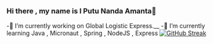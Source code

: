 ### Hi there , my name is I Putu Nanda Amanta👋
  -🔭 I’m currently working on Global Logistic Express.__
  -🌱 I’m currently learning Java , Micronaut , Spring , NodeJS , Express
[![GitHub Streak](https://github-readme-streak-stats.herokuapp.com?user=NandaAmanta&theme=highcontrast&date_format=M%20j%5B%2C%20Y%5D)](https://git.io/streak-stats)

<!--
**NandaAmanta/NandaAmanta** is a ✨ _special_ ✨ repository because its `README.md` (this file) appears on your GitHub profile.

Here are some ideas to get you started:

- 🔭 I’m currently working on ...
- 🌱 I’m currently learning ...
- 👯 I’m looking to collaborate on ...
- 🤔 I’m looking for help with ...
- 💬 Ask me about ...
- 📫 How to reach me: ...
- 😄 Pronouns: ...
- ⚡ Fun fact: ...
-->
